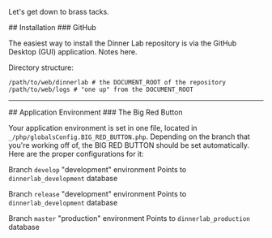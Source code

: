 Let's get down to brass tacks.

<a name='installation'/>
## Installation
### GitHub

The easiest way to install the Dinner Lab repository is via the GitHub Desktop (GUI) application. Notes here.

Directory structure:  

```
/path/to/web/dinnerlab # the DOCUMENT_ROOT of the repository
/path/to/web/logs # "one up" from the DOCUMENT_ROOT
```

***

<a name='application-environment'/>
## Application Environment
### The Big Red Button

Your application environment is set in one file, located in `_/php/globalsConfig.BIG_RED_BUTTON.php`. Depending on the branch that you're working off of, the BIG RED BUTTON should be set automatically. Here are the proper configurations for it:

Branch `develop`
"development" environment
Points to `dinnerlab_development` database

Branch `release`
"development" environment
Points to `dinnerlab_development` database

Branch `master`
"production" environment
Points to `dinnerlab_production` database
